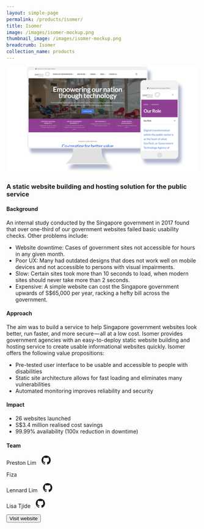 ```yaml
---
layout: simple-page
permalink: /products/isomer/
title: Isomer
image: /images/isomer-mockup.png
thumbnail_image: /images/isomer-mockup.png
breadcrumb: Isomer
collection_name: products
---
```


![github](/images/isomer-mockup.PNG)

### A static website building and hosting solution for the public service

#### Background 

An internal study conducted by the Singapore government in 2017 found that over one-third of our government websites failed basic usability checks. Other problems include: 

* Website downtime: Cases of government sites not accessible for hours in any given month. 
* Poor UX: Many had outdated designs that does not work well on mobile devices and not accessible to persons with visual impairments. 
* Slow: Certain sites took more than 10 seconds to load, when modern sites should never take more than 2 seconds. 
* Expensive: A simple website can cost the Singapore government upwards of S$65,000 per year, racking a hefty bill across the government.

#### Approach

The aim was to build a service to help Singapore government websites look better, run faster, and more secure — all at a low cost. Isomer provides government agencies with an easy-to-deploy static website building and hosting service to create usable informational websites quickly. Isomer offers the following value propositions:

* Pre-tested user interface to be usable and accessible to people with disabilities
* Static site architecture allows for fast loading and eliminates many vulnerabilities
* Automated monitoring improves reliability and security

#### Impact

* 26 websites launched
* S$3.4 million realised cost savings
* 99.99% availability (100x reduction in downtime)

#### Team

Preston Lim <a href="https://github.com/prestonlimlianjie" style="display: inline-block; width: 24px; height: 24px; margin-bottom: -5px; margin-left: 10px;">
    <img border="0" alt="Github account" src="/images/Github-Mark-32px.png">
</a>

Fiza 

Lennard Lim <a href="https://github.com/lennardl" style="display: inline-block; width: 24px; height: 24px; margin-bottom: -5px; margin-left: 10px;">
    <img border="0" alt="Github account" src="/images/Github-Mark-32px.png">
</a>

Lisa Tjide <a href="https://github.com/sasasa54" style="display: inline-block; width: 24px; height: 24px; margin-bottom: -5px; margin-left: 10px;">
    <img border="0" alt="Github account" src="/images/Github-Mark-32px.png">
</a>


<a href="https://isomer.gov.sg/" target="_blank">
    <button class="bp-button is-secondary is-medium has-text-white is-uppercase search-button">
        Visit website
    </button>
</a>
